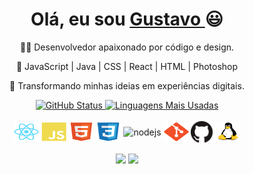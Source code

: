 <!DOCTYPE html>
<html lang="en">
<body>
  <div align="center">
    <h1>Olá, eu sou <a href="https://www.linkedin.com/in/edududuribeiro/">Gustavo </a>😃️</h1>
    <p>👨‍💻 Desenvolvedor apaixonado por código e design.
    </p>
    <p>🚀 JavaScript | Java | CSS | React | HTML | Photoshop
    </p>
        <p>🎨 Transformando minhas ideias em experiências digitais.
    </p>
  </div>
  
  <div align="center">
    <a href="https://github.com/Gustavo-LionStar">
      <img height="150em" src="https://github-readme-stats.vercel.app/api?username=Gustavo-LionStar&count_private=true&include_all_commits=true&show_icons=true&theme=dracula&hide_border=false&show_owner=true" alt="GitHub Status" />
      <img height="150em" src="https://github-readme-stats.vercel.app/api/top-langs/?username=Gustavo-LionStar&theme=dracula&hide_border=false&&layout=compact" alt="Linguagens Mais Usadas" />
    </a>
  </div>
  
<div align="center" valign="top"><br>
  <img align="center" alt="React" height="30" width="40" src="https://raw.githubusercontent.com/devicons/devicon/master/icons/react/react-original.svg">
  <img align="center" alt="Js" height="30" width="40" src="https://raw.githubusercontent.com/devicons/devicon/master/icons/javascript/javascript-plain.svg">
  <img align="center" alt="HTML" height="30" width="40" src="https://raw.githubusercontent.com/devicons/devicon/master/icons/html5/html5-original.svg">
  <img align="center" alt="CSS" height="30" width="40" src="https://raw.githubusercontent.com/devicons/devicon/master/icons/css3/css3-original.svg">
  <img align="center" alt="nodejs" height="30" width="40" src="https://cdn.worldvectorlogo.com/logos/nodejs-icon.svg">
  <img align="center" alt="git" height="30" width="40" src="https://raw.githubusercontent.com/devicons/devicon/master/icons/git/git-original.svg">
  <img align="center" alt="github" height="35" width="35" src="/assets/GitHub.png">
  <img align="center" alt="linux" height="30" width="40" src="https://raw.githubusercontent.com/devicons/devicon/master/icons/linux/linux-original.svg">
</div><br>

<div align="center">
  <a href="https://www.instagram.com/gustavo_bds_/" target="_blank"><img src="https://img.shields.io/badge/-Instagram-%23E4405F?style=for-the-badge&logo=instagram&logoColor=white" target="_blank"></a>
  <a href="https://contacts.google.com/u/1/person/c988430283172281868"><img src="https://img.shields.io/badge/-Gmail-%23333?style=for-the-badge&logo=gmail&logoColor=white" target="_blank"></a>
</div>
</body>
</html>
